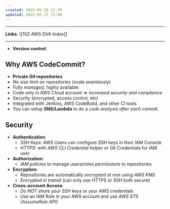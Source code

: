 ```yaml
---
created: 2022-05-16 12:39
updated: 2022-05-17 13:56
---
```

---
**Links**: [[102 AWS DVA Index]]

---
- **Version control**.
## Why AWS CodeCommit?
- **Private Git repositories**
- *No size limit on repositories* (scale seamlessly)
- *Fully managed*, highly available
- Code only in AWS Cloud account => *increased security and compliance*
- Security (encrypted, access control, etc)
- Integrated with Jenkins, AWS CodeBuild, and other CI tools
- You can setup **SNS/Lambda** to do a *code analysis after each commit*.

## Security
- **Authentication**:
	- *SSH Keys*: AWS Users can configure SSH keys in their IAM Console
	- *HTTPS*: with *AWS CLI Credential helper* or Git Credentials for lAM user
- **Authorization**:
	- *IAM policies* to manage users/roles permissions to repositories
- **Encryption**:
	- Repositories are automatically *encrypted at rest using AWS KMS*
	- *Encrypted in transit* (can only use HTTPS or SSH both secure)
- **Cross-account Access**:
	- *Do NOT share your SSH keys* or your AWS credentials
	- Use an lAM Role in your AWS account and use *AWS STS (AssumeRole API)*